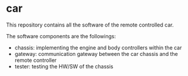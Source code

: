 # car

This repository contains all the software of the remote controlled car.

The software components are the followings:
* chassis: implementing the engine and body controllers within the car
* gateway: communication gateway between the car chassis and the remote controller
* tester: testing the HW/SW of the chassis

